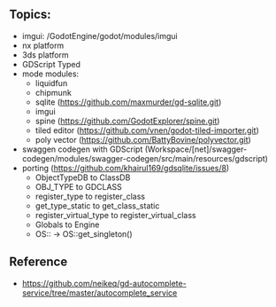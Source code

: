 ## Topics:

* imgui: /GodotEngine/godot/modules/imgui
* nx platform
* 3ds platform
* GDScript Typed
* mode modules:
  - liquidfun
  - chipmunk
  - sqlite (https://github.com/maxmurder/gd-sqlite.git)
  - imgui
  - spine (https://github.com/GodotExplorer/spine.git)
  - tiled editor (https://github.com/vnen/godot-tiled-importer.git)
  - poly vector (https://github.com/BattyBovine/polyvector.git)
* swaggen codegen with GDScript (Workspace/[net]/swagger-codegen/modules/swagger-codegen/src/main/resources/gdscript)
* porting (https://github.com/khairul169/gdsqlite/issues/8)
  - ObjectTypeDB to ClassDB
  - OBJ_TYPE to GDCLASS
  - register_type to register_class
  - get_type_static to get_class_static
  - register_virtual_type to register_virtual_class
  - Globals to Engine
  - OS:: -> OS::get_singleton()

## Reference

- https://github.com/neikeq/gd-autocomplete-service/tree/master/autocomplete_service
